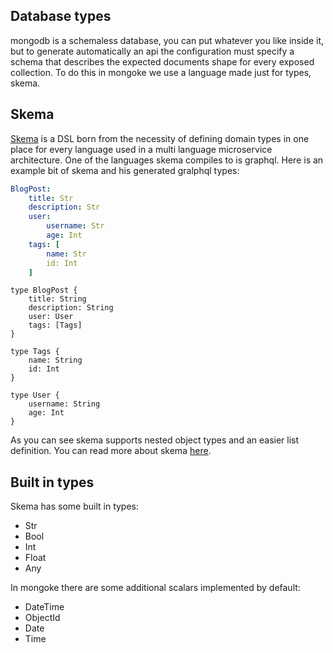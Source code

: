 ## Database types

mongodb is a schemaless database, you can put whatever you like inside it, but to generate automatically an api the configuration must specify a schema that describes the expected documents shape for every exposed collection.
To do this in mongoke we use a language made just for types, skema.

## Skema
[Skema](https://github.com/remorses/skema) is a DSL born from the necessity of defining domain types in one place for every language used in a multi language microservice architecture. One of the languages skema compiles to is graphql.
Here is an example bit of skema and his generated gralphql types:
```yml
BlogPost:
    title: Str
    description: Str
    user:
        username: Str
        age: Int
    tags: [
        name: Str
        id: Int
    ]
```
```gql
type BlogPost {
    title: String
    description: String
    user: User
    tags: [Tags]
}

type Tags {
    name: String
    id: Int
}

type User {
    username: String
    age: Int
}
```
As you can see skema supports nested object types and an easier list definition.
You can read more about skema [here](https://github.com/remorses/skema).

## Built in types
Skema has some built in types:
- Str
- Bool
- Int
- Float
- Any

In mongoke there are some additional scalars implemented by default:
- DateTime
- ObjectId
- Date
- Time

